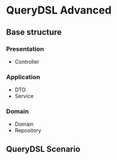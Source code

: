 # QueryDSL Advanced

## Base structure

### Presentation
- Controller

### Application
- DTO
- Service

### Domain
- Domain
- Repository

## QueryDSL Scenario


